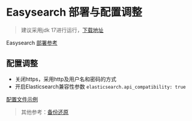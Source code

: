 # Easysearch 部署与配置调整

> 建议采用jdk 17进行运行，[下载地址](https://release.infinilabs.com/easysearch/jdk/)

Easysearch [部署参考](https://infinilabs.com/docs/latest/easysearch/getting-started/install/)

## 配置调整

- 关闭https，采用http及用户名和密码的方式
- 开启Elasticsearch兼容性参数 `elasticsearch.api_compatibility: true`

[配置文件示例](config/easysearch.yml)

> 其他参考：[备份还原](https://infinilabs.com/docs/latest/easysearch/references/management/snapshot-restore/)